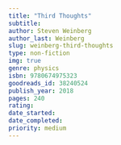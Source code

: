 ```yaml
---
title: "Third Thoughts"
subtitle: 
author: Steven Weinberg
author_last: Weinberg
slug: weinberg-third-thoughts
type: non-fiction
img: true
genre: physics
isbn: 9780674975323
goodreads_id: 38240524
publish_year: 2018
pages: 240
rating: 
date_started:
date_completed:
priority: medium
---
```

